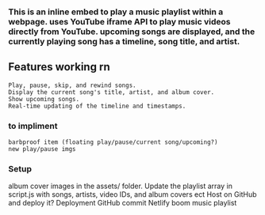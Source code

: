 

### This is an inline embed to play a music playlist within a webpage. uses YouTube iframe API to play music videos directly from YouTube. upcoming songs are displayed, and the currently playing song has a timeline, song title, and artist.


## Features working rn

    Play, pause, skip, and rewind songs.
    Display the current song's title, artist, and album cover.
    Show upcoming songs.
    Real-time updating of the timeline and timestamps.

### to impliment

    barbproof item (floating play/pause/current song/upcoming?)
    new play/pause imgs

### Setup

album cover images in the assets/ folder. Update the playlist array in script.js with songs, artists, video IDs, and album covers ect Host on GitHub and deploy it?
Deployment
GitHub commit Netlify boom music playlist
